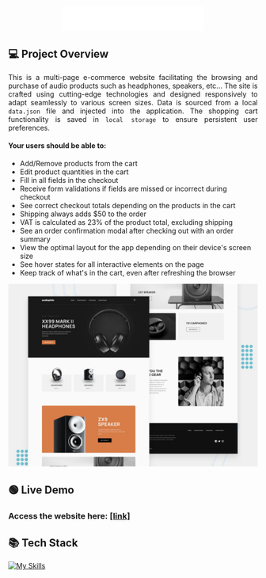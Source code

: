 <div align="center">
<br />
<img src="public/audiophile.svg" alt='logo'></img>
</div>

## 💻 Project Overview

<p align="justify">
This is a multi-page e-commerce website facilitating the browsing and purchase of audio products such as headphones, speakers, etc... The site is crafted using cutting-edge technologies and designed responsively to adapt seamlessly to various screen sizes. Data is sourced from a local <code>data.json</code> file and injected into the application. The shopping cart functionality is saved in <code>local storage</code> to ensure persistent user preferences.
</p>
<p align="justify">
<h4>Your users should be able to:</h4>

<ul>
<li>Add/Remove products from the cart</li>
<li>Edit product quantities in the cart</li>
<li>Fill in all fields in the checkout</li>
<li>Receive form validations if fields are missed or incorrect during checkout</li>
<li>See correct checkout totals depending on the products in the cart</li>
<li>Shipping always adds $50 to the order</li>
<li>VAT is calculated as 23% of the product total, excluding shipping
</li>
<li>See an order confirmation modal after checking out with an order summary
</li>
<li>View the optimal layout for the app depending on their device's screen size
</li>
<li>See hover states for all interactive elements on the page
</li>
<li>Keep track of what's in the cart, even after refreshing the browser</li>
</ul>
</p>

<img src="public/preview.jpg" alt='preview-image'></img>

## 🟢 Live Demo

<h3 align="justify">
Access the website here: <a href="https://audiophile-commerce-murex.vercel.app/">[link]</a>
</h3>

## 📚 Tech Stack

[![My Skills](https://skillicons.dev/icons?i=next,react,typescript,tailwindcss&perline=4)](https://skillicons.dev)
